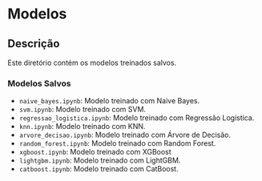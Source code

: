 # Modelos

## Descrição

Este diretório contém os modelos treinados salvos.

### Modelos Salvos

- `naive_bayes.ipynb`: Modelo treinado com Naive Bayes.
- `svm.ipynb`: Modelo treinado com SVM.
- `regressao_logistica.ipynb`: Modelo treinado com Regressão Logística.
- `knn.ipynb`: Modelo treinado com KNN.
- `arvore_decisao.ipynb`: Modelo treinado com Árvore de Decisão.
- `random_forest.ipynb`: Modelo treinado com Random Forest.
- `xgboost.ipynb`: Modelo treinado com XGBoost
- `lightgbm.ipynb`: Modelo treinado com LightGBM.
- `catboost.ipynb`: Modelo treinado com CatBoost.


